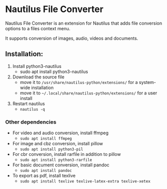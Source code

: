 # Nautilus File Converter
Nautilus File Converter is an extension for Nautilus that adds file conversion options to a files context menu.

It supports conversion of images, audio, videos and documents.

## Installation:

1. Install python3-nautilus
   - sudo apt install python3-nautilus
1. Download the source file
    - move it to `/usr/share/nautilus-python/extensions/` for a system-wide installation
    - move it to `~/.local/share/nautilus-python/extensions/` for a user install
1. Restart nautilus
    - `nautilus -q`

### Other dependencies

- For video and audio conversion, install ffmpeg
  * `sudo apt install ffmpeg`
- For image and cbz conversion, install pillow
  * `sudo apt install python3-pil`
- For cbr conversion, install rarfile in addition to pillow
  * `sudo apt install python3-rarfile`
- For basic document conversion, install pandoc
  * `sudo apt install pandoc`
- To export as pdf, install texlive
  * `sudo apt install texlive texlive-latex-extra texlive-xetex`
